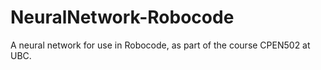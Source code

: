 # NeuralNetwork-Robocode
A neural network for use in Robocode, as part of the course CPEN502 at UBC. 
